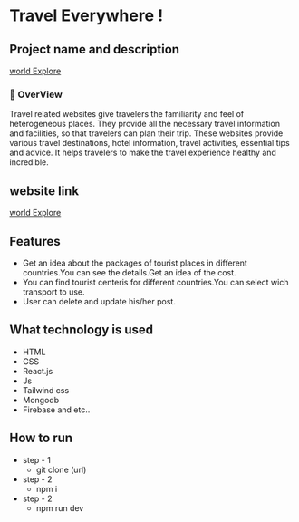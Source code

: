 # Travel Everywhere !


## Project name and description 


[world Explore](https://world-explore-client.web.app/)

<h3>📝 OverView</h3>
<P>Travel related websites give travelers the familiarity and feel of heterogeneous places. They provide all the necessary travel information and facilities, so that travelers can plan their trip. These websites provide various travel destinations, hotel information, travel activities, essential tips and advice. It helps travelers to make the travel experience healthy and incredible.</P>




## website link 
[world Explore](https://world-explore-client.web.app/)


## Features
* Get an idea about the packages of tourist places in different countries.You can see the details.Get an idea of the cost.
* You can find tourist centeris for different countries.You can select wich transport to use.
* User can delete and update his/her post.

## What technology is used
* HTML
* CSS
* React.js
* Js
* Tailwind css
* Mongodb
* Firebase and etc..

## How to run 
* step - 1
  - git clone (url)
* step - 2
  - npm i
* step - 2
  - npm run dev
